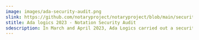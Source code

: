 ```yaml
---
image: images/ada-security-audit.png
slink: https://github.com/notaryproject/notaryproject/blob/main/security/reports/audit/ADA-notation-security-audit-23.pdf
stitle: Ada logics 2023 - Notation Security Audit
sdescription: In March and April 2023, Ada Logics carried out a security audit For Notation, Notation-go and Notation-core-go. The audit was a holistic audit involving threat modelling, manual auditing, fuzzing improvements and SLSA compliance review. This report details the findings from the audit.
---
```

